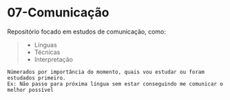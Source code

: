 # 07-Comunicação
Repositório focado em estudos de comunicação, como:
> * Línguas
> * Técnicas
> * Interpretação<br>

```
Númerados por importância do momento, quais vou estudar ou foram estudados primeiro. 
Ex: Não passo para próxima língua sem estar conseguindo me comunicar o melhor possível
```
